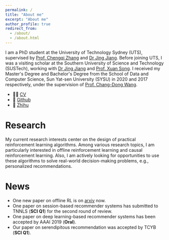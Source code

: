 ```yaml
---
permalink: /
title: "About me"
excerpt: "About me"
author_profile: true
redirect_from: 
  - /about/
  - /about.html
---
```


I am a PhD student at the University of Technology Sydney (UTS), supervised by [Prof. Chengqi Zhang](https://www.uts.edu.au/staff/chengqi.zhang) and [Dr Jing Jiang](https://www.uts.edu.au/staff/jing.jiang). Before joining UTS, I was a visiting scholar at the Southern University of Science and Technology (SUSTech), working with [Dr Jing Jiang](https://www.uts.edu.au/staff/jing.jiang) and [Prof. Xuan Song](https://www.sustech.edu.cn/zh/songxuan.html). I received my Master's Degree and Bachelor's Degree from the School of Data and Computer Science, Sun Yat-sen University (SYSU) in 2020 and 2017 respectively, under the supervision of [Prof. Chang-Dong Wang](http://www.scholat.com/changdongwang.cn). 

- 👨‍🎓 [CV](http://2wildkids.com/files/CV_Zhi-HongDeng.pdf)
- 🌵 [Github](https://github.com/familyld)
- 📘 [Zhihu](https://www.zhihu.com/people/Zhi-Hong.Deng)

Research
========

My current research interests center on the design of practical reinforcement learning algorithms. Among various research topics, I am particularly interested in offline reinforcement learning and causal reinforcement learning. Also, I am actively looking for opportunities to use these algorithms to solve real-world decision-making problems, e.g., personalized recommendations.

News
=======
* One new paper on offline RL is on [arxiv](https://arxiv.org/abs/2110.12468) now.
* One paper on session-based recommender systems has submitted to TNNLS (**SCI Q1**) for the second round of review.
* One paper on deep learning-based recommender systems has been accepted by AAAI 2019 (**Oral**).
* Our paper on serendipitous recommendation was accepted by TCYB (**SCI Q1**).




